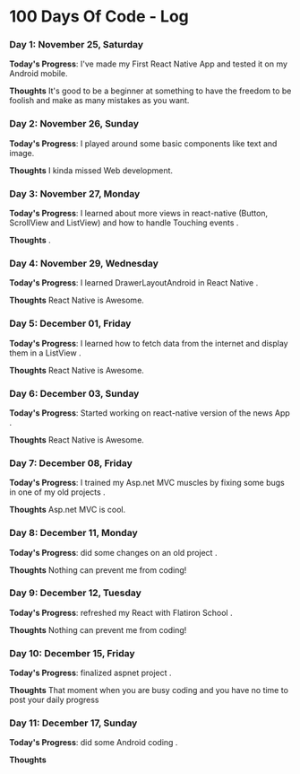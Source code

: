 # 100 Days Of Code - Log

### Day 1: November 25, Saturday

**Today's Progress**: I've made my First React Native App and tested it on my Android mobile.

**Thoughts** It's good to be a beginner at something to have the freedom to be foolish and make as many mistakes as you want.

### Day 2: November 26, Sunday

**Today's Progress**: I played around some basic components like text and image.

**Thoughts** I kinda missed Web development.
### Day 3: November 27, Monday

**Today's Progress**: I learned about more views in react-native (Button, ScrollView and ListView) and how to handle Touching events .

**Thoughts** .

### Day 4: November 29, Wednesday

**Today's Progress**: I learned DrawerLayoutAndroid in React Native .

**Thoughts** React Native is Awesome.

### Day 5: December 01, Friday

**Today's Progress**: I learned how to fetch data from the internet and display them in a ListView .

**Thoughts** React Native is Awesome.
### Day 6: December 03, Sunday

**Today's Progress**: Started working on react-native version of the news App .

**Thoughts** React Native is Awesome.

### Day 7: December 08, Friday

**Today's Progress**: I trained my Asp.net MVC muscles by fixing some bugs in one of my old projects  .


**Thoughts** Asp.net MVC is cool.

### Day 8: December 11, Monday

**Today's Progress**: did some changes on an old project  .

**Thoughts** Nothing can prevent me from coding!
### Day 9: December 12, Tuesday

**Today's Progress**: refreshed my React with Flatiron School  .

**Thoughts** Nothing can prevent me from coding!
### Day 10: December 15, Friday

**Today's Progress**: finalized aspnet project  .

**Thoughts** That moment when you are busy coding and you have no time to post your daily progress 
### Day 11: December 17, Sunday

**Today's Progress**: did some Android coding  .

**Thoughts** 
